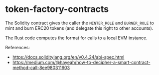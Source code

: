 # token-factory-contracts

The Solidity contract gives the caller the `MINTER_ROLE` and `BURNER_ROLE` to mint and burn ERC20 tokens (and delegate this right to other accounts).

The Rust code computes the format for calls to a local EVM instance. 

References:
* https://docs.soliditylang.org/en/v0.4.24/abi-spec.html
* https://medium.com/@hayeah/how-to-decipher-a-smart-contract-method-call-8ee980311603
